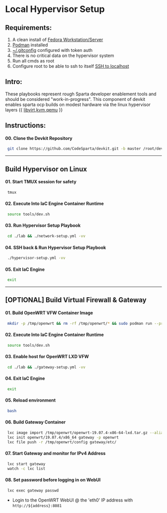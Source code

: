 # Local Hypervisor Setup
## Requirements:
1. A clean install of [Fedora Workstation/Server](https://getfedora.org/en/workstation/)
2. [Podman](https://podman.io/getting-started/installation.html) installed
3. [~/.gitconfig](https://github.com/CodeSparta/devkit/blob/master/docs/gitconfig.md) configured with token auth
4. There is no critical data on the hypervisor system
5. Run all cmds as root
6. Configure root to be able to ssh to itself [SSH to localhost](https://github.com/CodeSparta/devkit/blob/master/docs/ssh-to-localhost-config.md)
    
## Intro:    
These playbooks represent rough Sparta developer enablement tools and should be
considered "work-in-progress". This component of devkit enables sparta ocp builds
on modest hardware via the linux hypervisor layers {{ [libvirt],[kvm],[qemu] }}

[libvirt]:https://wiki.libvirt.org/page/Main_Page
[kvm]:https://www.redhat.com/en/topics/virtualization/what-is-KVM
[qemu]:https://www.qemu.org/

## Instructions:
#### 00\. Clone the Devkit Repository
```sh
 git clone https://github.com/CodeSparta/devkit.git -b master /root/devkit && cd /root/devkit
```
--------------------------------------------------------------------------------
## Build Hypervisor on Linux
#### 01\. Start TMUX session for safety
```sh
 tmux
```
#### 02\. Execute Into IaC Engine Container Runtime
```sh
 source tools/dev.sh
```
#### 03\. Run Hypervisor Setup Playbook
```sh
 cd ./lab && ./network-setup.yml -vv
```
#### 04\. SSH back & Run Hypervisor Setup Playbook
```sh
 ./hypervisor-setup.yml -vv
```
#### 05\. Exit IaC Engine
```sh
 exit
```
--------------------------------------------------------------------------------
## [OPTIONAL] Build Virtual Firewall & Gateway
#### 01\. Build OpenWRT VFW Container Image
```sh
 mkdir -p /tmp/openwrt && rm -rf /tmp/openwrt/* && sudo podman run --privileged --rm -it --name openwrt_builder --volume /tmp/openwrt:/root/bin:z containercraft/ccio-openwrt-builder:19.07.4
```
#### 02\. Execute Into IaC Engine Container Runtime
```sh
 source tools/dev.sh
```
#### 03\. Enable host for OpenWRT LXD VFW
```sh
 cd ./lab && ./gateway-setup.yml -vv
```
#### 04\. Exit IaC Engine
```sh
 exit
```
#### 05\. Reload environment
```sh
 bash
```
#### 06\. Build Gateway Container
```sh
 lxc image import /tmp/openwrt/openwrt-19.07.4-x86-64-lxd.tar.gz --alias openwrt/19.07.4/x86_64
 lxc init openwrt/19.07.4/x86_64 gateway -p openwrt
 lxc file push -r /tmp/openwrt/config gateway/etc/
```
#### 07\. Start Gateway and monitor for IPv4 Address
```sh
 lxc start gateway
 watch -c lxc list
```
#### 08\. Set password before logging in on WebUI
```sh
 lxc exec gateway passwd
```
 - Login to the OpenWRT WebUI @ the 'eth0' IP address with `http://${address}:8081`
